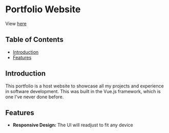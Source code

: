 # Portfolio Website

View [here](https://portfolio-derek-avila.vercel.app/)

## Table of Contents
- [Introduction](#introduction)
- [Features](#features)

## Introduction

This portfolio is a host website to showcase all my projects and experience in software development. This was built in the Vue.js framework, which is one I've never done before.

## Features

- **Responsive Design:** The UI will readjust to fit any device
